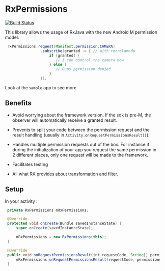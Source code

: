 # RxPermissions

[![Build Status](https://api.travis-ci.org/tbruyelle/RxPermissions.svg?branch=master)](https://travis-ci.org/tbruyelle/RxPermissions)

This library allows the usage of RxJava with the new Android M permission model.

```java
 rxPermissions.request(Manifest.permission.CAMERA)
                .subscribe(granted -> { // With retrolambda
                    if (granted) {
                       // I can control the camera now
                    } else {
                       // Oups permission denied
                    }
                });
```

Look at the `sample` app to see more.

## Benefits

- Avoid worrying about the framework version. If the sdk is pre-M, the observer will automatically receive a granted result.

- Prevents to split your code between the permission request and the result handling (usually in `Activity.onRequestPermissionsResult()`).

- Handles multiple permission requests out of the box.
For instance if during the initialization of your app you request the same permission in 2 different places, only one request will
be made to the framework.

- Facilitates testing

- All what RX provides about transformation and filter.

## Setup

In your activity :

```java
 private RxPermissions mRxPermissions;

 @Override
 protected void onCreate(Bundle savedInstanceState) {
     super.onCreate(savedInstanceState);

     mRxPermissions = new RxPermissions(this);
 }

 @Override
 public void onRequestPermissionsResult(int requestCode, String[] permissions, int[] grantResults) {
     mRxPermissions.onRequestPermissionsResult(requestCode, permissions, grantResults);
 }

```

